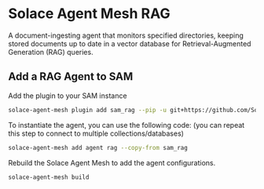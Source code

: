 # Solace Agent Mesh RAG

A document-ingesting agent that monitors specified directories, keeping stored documents up to date in a vector database for Retrieval-Augmented Generation (RAG) queries.

## Add a RAG Agent to SAM

Add the plugin to your SAM instance

```sh
solace-agent-mesh plugin add sam_rag --pip -u git+https://github.com/SolaceLabs/solace-agent-mesh-core-plugins#subdirectory=sam-rag
```

To instantiate the agent, you can use the following code: (you can repeat this step to connect to multiple collections/databases)

```sh
solace-agent-mesh add agent rag --copy-from sam_rag
```

Rebuild the Solace Agent Mesh to add the agent configurations.
```sh
solace-agent-mesh build
```

